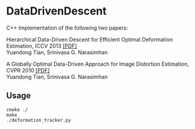 DataDrivenDescent
=================

C++ Implementation of the following two papers:

Hierarchical Data-Driven Descent for Efficient Optimal Deformation Estimation, ICCV 2013 [\[PDF\]](http://yuandong-tian.com)  
Yuandong Tian, Srinivasa G. Narasimhan

A Globally Optimal Data-Driven Approach for Image Distortion Estimation, CVPR 2010 [\[PDF\]](http://yuandong-tian.com)   
Yuandong Tian, Srinivasa G. Narasimhan

Usage
-----------------

    cmake ./
    make
    ./deformation_tracker.py
